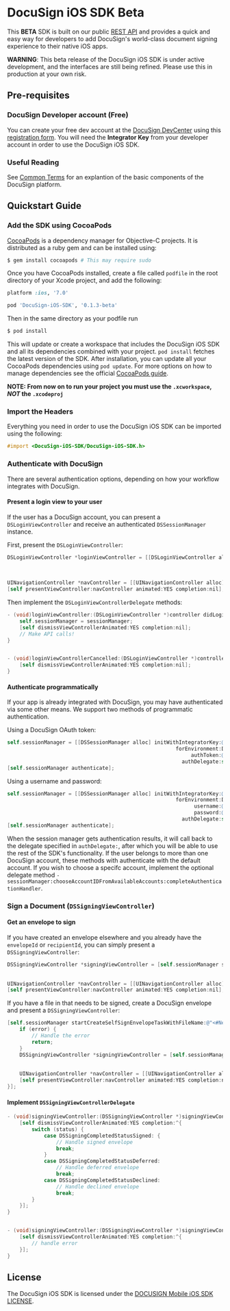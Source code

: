 DocuSign iOS SDK Beta
=========================================

This **BETA** SDK is built on our public [REST API](https://www.docusign.com/p/RESTAPIGuide/RESTAPIGuide.htm) and provides a quick and easy way for developers to add DocuSign's world-class document signing experience to their native iOS apps.

**WARNING**: This beta release of the DocuSign iOS SDK is under active development, and the interfaces are still being refined. Please use this in production at your own risk.

Pre-requisites
----------

### DocuSign Developer account (Free)

You can create your free dev account at the [DocuSign DevCenter](https://www.docusign.com/developer-center) using this [registration form](https://www.docusign.com/developer-center/get-started). You will need the **Integrator Key** from your developer account in order to use the DocuSign iOS SDK.

### Useful Reading

See [Common Terms](https://www.docusign.com/developer-center/explore/common-terms) for an explantion of the basic components of the DocuSign platform.

Quickstart Guide
----------

### Add the SDK using CocoaPods

[CocoaPods](http://cocoapods.org) is a dependency manager for Objective-C projects. It is distributed as a ruby gem and can be installed using:

```bash
$ gem install cocoapods # This may require sudo
```

Once you have CocoaPods installed, create a file called `podfile` in the root directory of your Xcode project, and add the following:

```ruby
platform :ios, '7.0'

pod 'DocuSign-iOS-SDK', '0.1.3-beta'
```

Then in the same directory as your podfile run

```bash
$ pod install
```

This will update or create a workspace that includes the DocuSign iOS SDK and all its dependencies combined with your project. `pod install` fetches the latest version of the SDK. After installation, you can update all your CocoaPods dependencies using `pod update`. For more options on how to manage dependencies see the official [CocoaPods guide](http://guides.cocoapods.org/using/the-podfile.html).

**NOTE:  From now on to run your project you must use the `.xcworkspace`, *NOT* the `.xcodeproj`**

### Import the Headers

Everything you need in order to use the DocuSign iOS SDK can be imported using the following:

```objective-c
#import <DocuSign-iOS-SDK/DocuSign-iOS-SDK.h>
```

### Authenticate with DocuSign

There are several authentication options, depending on how your workflow integrates with DocuSign.

#### Present a login view to your user

If the user has a DocuSign account, you can present a `DSLoginViewController` and receive an authenticated `DSSessionManager` instance.

First, present the `DSLoginViewController`:
```objective-c
DSLoginViewController *loginViewController = [[DSLoginViewController alloc] initWithIntegratorKey:@"<#IntegratorKey#>"
                                                                                   forEnvironment:DSRestAPIEnvironmentDemo
                                                                                            email:@"<#email#>" //This will pre-populate the UI
                                                                                         delegate:self];
UINavigationController *navController = [[UINavigationController alloc] initWithRootViewController:loginViewController];
[self presentViewController:navController animated:YES completion:nil];
```

Then implement the `DSLoginViewControllerDelegate` methods:

```objective-c
- (void)loginViewController:(DSLoginViewController *)controller didLoginWithSessionManager:(DSSessionManager *)sessionManager {
    self.sessionManager = sessionManager;
    [self dismissViewControllerAnimated:YES completion:nil];
    // Make API calls!
}


- (void)loginViewControllerCancelled:(DSLoginViewController *)controller {
    [self dismissViewControllerAnimated:YES completion:nil];
}

```


#### Authenticate programmatically

If your app is already integrated with DocuSign, you may have authenticated via some other means. We support two methods of programmatic authentication.

Using a DocuSign OAuth token:

```objective-c
self.sessionManager = [[DSSessionManager alloc] initWithIntegratorKey:@"<#IntegratorKey#>"
                                                       forEnvironment:DSRestAPIEnvironmentDemo
                                                            authToken:@"<#AuthToken#>"
                                                         authDelegate:self];
[self.sessionManager authenticate];
```

Using a username and password:

```objective-c
self.sessionManager = [[DSSessionManager alloc] initWithIntegratorKey:@"<#IntegratorKey#>"
                                                       forEnvironment:DSRestAPIEnvironmentDemo
                                                             username:@"<#email#>"
                                                             password:@"<#password#>"
                                                         authDelegate:self];
[self.sessionManager authenticate];
```

When the session manager gets authentication results, it will call back to the delegate specified in `authDelegate:`, after which you will be able to use the rest of the SDK's functionality. If the user belongs to more than one DocuSign account, these methods with authenticate with the default account. If you wish to choose a specifc account, implement the optional delegate method `-sessionManager:chooseAccountIDFromAvailableAccounts:completeAuthenticationHandler`.

### Sign a Document (`DSSigningViewController`)

#### Get an envelope to sign

If you have created an envelope elsewhere and you already have the `envelopeId` or `recipientId`, you can simply present a `DSSigningViewController`:

```objective-c
DSSigningViewController *signingViewController = [self.sessionManager signingViewControllerForRecipientWithID:@"<#recipientId#>"
                                                                                             inEnvelopeWithID:@"<#envelopeId#>"
                                                                                                     delegate:self];
UINavigationController *navController = [[UINavigationController alloc] initWithRootViewController:signingViewController];
[self presentViewController:navController animated:YES completion:nil];
```

If you have a file in that needs to be signed, create a DocuSign envelope and present a `DSSigningViewController`:

```objective-c
[self.sessionManager startCreateSelfSignEnvelopeTaskWithFileName:@"<#NewFileName#>" fileURL:<#LocalFileURL#> completionHandler:^(DSCreateEnvelopeResponse *response, NSError *error) {
    if (error) {
        // Handle the error
        return;
    }
    DSSigningViewController *signingViewController = [self.sessionManager signingViewControllerForRecipientWithID:nil
                                                                                                 inEnvelopeWithID:response.envelopeID
                                                                                                         delegate:self];
    UINavigationController *navController = [[UINavigationController alloc] initWithRootViewController:signingViewController];
    [self presentViewController:navController animated:YES completion:nil];
}];
```

#### Implement `DSSigningViewControllerDelegate`

```objective-c
- (void)signingViewController:(DSSigningViewController *)signingViewController completedWithStatus:(DSSigningCompletedStatus)status {
    [self dismissViewControllerAnimated:YES completion:^{
        switch (status) {
            case DSSigningCompletedStatusSigned: {
                // Handle signed envelope
                break;
            }
            case DSSigningCompletedStatusDeferred:
                // Handle deferred envelope
                break;
            case DSSigningCompletedStatusDeclined:
                // Handle declined envelope
                break;
        }
    }];
}


- (void)signingViewController:(DSSigningViewController *)signingViewController failedWithError:(NSError *)error {
    [self dismissViewControllerAnimated:YES completion:^{
        // handle error
    }];
}
```

License
----------

The DocuSign iOS SDK is licensed under the [DOCUSIGN Mobile iOS SDK LICENSE](LICENSE).

